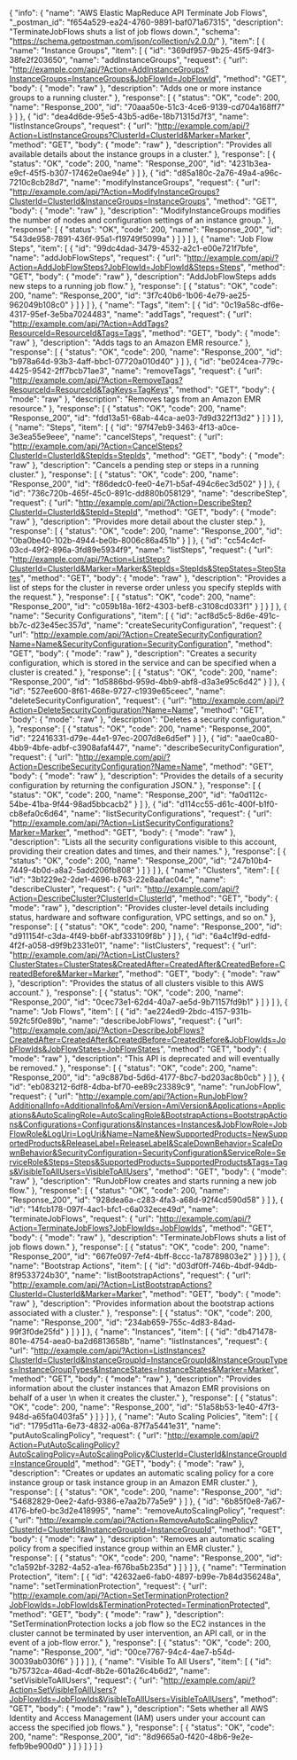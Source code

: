 {
  "info": {
    "name": "AWS Elastic MapReduce API Terminate Job Flows",
    "_postman_id": "f654a529-ea24-4760-9891-baf071a67315",
    "description": "TerminateJobFlows shuts a list of job flows down.",
    "schema": "https://schema.getpostman.com/json/collection/v2.0.0/"
  },
  "item": [
    {
      "name": "Instance Groups",
      "item": [
        {
          "id": "369df957-9b25-45f5-94f3-38fe2f203650",
          "name": "addInstanceGroups",
          "request": {
            "url": "http://example.com/api/?Action=AddInstanceGroups?InstanceGroups=InstanceGroups&JobFlowId=JobFlowId",
            "method": "GET",
            "body": {
              "mode": "raw"
            },
            "description": "Adds one or more instance groups to a running cluster."
          },
          "response": [
            {
              "status": "OK",
              "code": 200,
              "name": "Response_200",
              "id": "70aaa50e-51c3-4ce6-9139-cd704a168ff7"
            }
          ]
        },
        {
          "id": "dea4d6de-95e5-43b5-ad6e-18b71315d7f3",
          "name": "listInstanceGroups",
          "request": {
            "url": "http://example.com/api/?Action=ListInstanceGroups?ClusterId=ClusterId&Marker=Marker",
            "method": "GET",
            "body": {
              "mode": "raw"
            },
            "description": "Provides all available details about the instance groups in a cluster."
          },
          "response": [
            {
              "status": "OK",
              "code": 200,
              "name": "Response_200",
              "id": "4231b3ea-e9cf-45f5-b307-17462e0ae94e"
            }
          ]
        },
        {
          "id": "d85a180c-2a76-49a4-a96c-7210c8cb28d7",
          "name": "modifyInstanceGroups",
          "request": {
            "url": "http://example.com/api/?Action=ModifyInstanceGroups?ClusterId=ClusterId&InstanceGroups=InstanceGroups",
            "method": "GET",
            "body": {
              "mode": "raw"
            },
            "description": "ModifyInstanceGroups modifies the number of nodes and configuration settings of an instance group."
          },
          "response": [
            {
              "status": "OK",
              "code": 200,
              "name": "Response_200",
              "id": "543de958-7891-436f-95a1-f19749f5099a"
            }
          ]
        }
      ]
    },
    {
      "name": "Job Flow Steps",
      "item": [
        {
          "id": "99dc4dad-3479-4532-a2c1-e00e721f7bfe",
          "name": "addJobFlowSteps",
          "request": {
            "url": "http://example.com/api/?Action=AddJobFlowSteps?JobFlowId=JobFlowId&Steps=Steps",
            "method": "GET",
            "body": {
              "mode": "raw"
            },
            "description": "AddJobFlowSteps adds new steps to a running job flow."
          },
          "response": [
            {
              "status": "OK",
              "code": 200,
              "name": "Response_200",
              "id": "3f7c40b6-1b06-4e79-ae25-962049b108c0"
            }
          ]
        }
      ]
    },
    {
      "name": "Tags",
      "item": [
        {
          "id": "0c19a58c-df6e-4317-95ef-3e5ba7024483",
          "name": "addTags",
          "request": {
            "url": "http://example.com/api/?Action=AddTags?ResourceId=ResourceId&Tags=Tags",
            "method": "GET",
            "body": {
              "mode": "raw"
            },
            "description": "Adds tags to an Amazon EMR resource."
          },
          "response": [
            {
              "status": "OK",
              "code": 200,
              "name": "Response_200",
              "id": "b978a64d-93b3-4aff-bbc1-07720a010d40"
            }
          ]
        },
        {
          "id": "be024cea-779c-4425-9542-2ff7bcb71ae3",
          "name": "removeTags",
          "request": {
            "url": "http://example.com/api/?Action=RemoveTags?ResourceId=ResourceId&TagKeys=TagKeys",
            "method": "GET",
            "body": {
              "mode": "raw"
            },
            "description": "Removes tags from an Amazon EMR resource."
          },
          "response": [
            {
              "status": "OK",
              "code": 200,
              "name": "Response_200",
              "id": "fdd13a51-68ab-44ca-ae03-7d9d322f13d2"
            }
          ]
        }
      ]
    },
    {
      "name": "Steps",
      "item": [
        {
          "id": "97f47eb9-3463-4f13-a0ce-3e3ea55e9eee",
          "name": "cancelSteps",
          "request": {
            "url": "http://example.com/api/?Action=CancelSteps?ClusterId=ClusterId&StepIds=StepIds",
            "method": "GET",
            "body": {
              "mode": "raw"
            },
            "description": "Cancels a pending step or steps in a running cluster."
          },
          "response": [
            {
              "status": "OK",
              "code": 200,
              "name": "Response_200",
              "id": "f86dedc0-fee0-4e71-b5af-494c6ec3d502"
            }
          ]
        },
        {
          "id": "736c720b-465f-45c0-891c-dd880b058129",
          "name": "describeStep",
          "request": {
            "url": "http://example.com/api/?Action=DescribeStep?ClusterId=ClusterId&StepId=StepId",
            "method": "GET",
            "body": {
              "mode": "raw"
            },
            "description": "Provides more detail about the cluster step."
          },
          "response": [
            {
              "status": "OK",
              "code": 200,
              "name": "Response_200",
              "id": "0ba0be40-102b-4944-be0b-8006c86a451b"
            }
          ]
        },
        {
          "id": "cc54c4cf-03cd-49f2-896a-3fd89e5934f9",
          "name": "listSteps",
          "request": {
            "url": "http://example.com/api/?Action=ListSteps?ClusterId=ClusterId&Marker=Marker&StepIds=StepIds&StepStates=StepStates",
            "method": "GET",
            "body": {
              "mode": "raw"
            },
            "description": "Provides a list of steps for the cluster in reverse order unless you specify stepIds with the request."
          },
          "response": [
            {
              "status": "OK",
              "code": 200,
              "name": "Response_200",
              "id": "c059b18a-16f2-4303-bef8-c3108cd033f1"
            }
          ]
        }
      ]
    },
    {
      "name": "Security Configurations",
      "item": [
        {
          "id": "acf8d5c5-8d6e-491c-bb7c-d23e45ec357d",
          "name": "createSecurityConfiguration",
          "request": {
            "url": "http://example.com/api/?Action=CreateSecurityConfiguration?Name=Name&SecurityConfiguration=SecurityConfiguration",
            "method": "GET",
            "body": {
              "mode": "raw"
            },
            "description": "Creates a security configuration, which is stored in the service and can be specified when a cluster is created."
          },
          "response": [
            {
              "status": "OK",
              "code": 200,
              "name": "Response_200",
              "id": "1d5886bd-959d-4bb9-abf8-d3a3e95c6d42"
            }
          ]
        },
        {
          "id": "527ee600-8f61-468e-9727-c1939e65ceec",
          "name": "deleteSecurityConfiguration",
          "request": {
            "url": "http://example.com/api/?Action=DeleteSecurityConfiguration?Name=Name",
            "method": "GET",
            "body": {
              "mode": "raw"
            },
            "description": "Deletes a security configuration."
          },
          "response": [
            {
              "status": "OK",
              "code": 200,
              "name": "Response_200",
              "id": "22416331-d79e-44e1-97ec-2007d8e6d5ef"
            }
          ]
        },
        {
          "id": "aae0ca80-4bb9-4bfe-adbf-c3908afaf447",
          "name": "describeSecurityConfiguration",
          "request": {
            "url": "http://example.com/api/?Action=DescribeSecurityConfiguration?Name=Name",
            "method": "GET",
            "body": {
              "mode": "raw"
            },
            "description": "Provides the details of a security configuration by returning the configuration JSON."
          },
          "response": [
            {
              "status": "OK",
              "code": 200,
              "name": "Response_200",
              "id": "fa0d112c-54be-41ba-9f44-98ad5bbcacb2"
            }
          ]
        },
        {
          "id": "d114cc55-d61c-400f-b1f0-cb8efa0c6d64",
          "name": "listSecurityConfigurations",
          "request": {
            "url": "http://example.com/api/?Action=ListSecurityConfigurations?Marker=Marker",
            "method": "GET",
            "body": {
              "mode": "raw"
            },
            "description": "Lists all the security configurations visible to this account, providing their creation dates and times, and their names."
          },
          "response": [
            {
              "status": "OK",
              "code": 200,
              "name": "Response_200",
              "id": "247b10b4-7449-4b0d-a8a2-5add206fb808"
            }
          ]
        }
      ]
    },
    {
      "name": "Clusters",
      "item": [
        {
          "id": "3b1229e2-2de1-4696-b763-22e8aafac04c",
          "name": "describeCluster",
          "request": {
            "url": "http://example.com/api/?Action=DescribeCluster?ClusterId=ClusterId",
            "method": "GET",
            "body": {
              "mode": "raw"
            },
            "description": "Provides cluster-level details including status, hardware and software configuration, VPC settings, and so on."
          },
          "response": [
            {
              "status": "OK",
              "code": 200,
              "name": "Response_200",
              "id": "d911154f-c3da-4f49-bb6f-abf333109f8b"
            }
          ]
        },
        {
          "id": "6a4c1f9d-edfd-4f2f-a058-d9f9b2331e01",
          "name": "listClusters",
          "request": {
            "url": "http://example.com/api/?Action=ListClusters?ClusterStates=ClusterStates&CreatedAfter=CreatedAfter&CreatedBefore=CreatedBefore&Marker=Marker",
            "method": "GET",
            "body": {
              "mode": "raw"
            },
            "description": "Provides the status of all clusters visible to this AWS account."
          },
          "response": [
            {
              "status": "OK",
              "code": 200,
              "name": "Response_200",
              "id": "0cec73e1-62d4-40a7-ae5d-9b71157fd9b1"
            }
          ]
        }
      ]
    },
    {
      "name": "Job Flows",
      "item": [
        {
          "id": "ae224ed9-2bdc-4157-931b-592fc5f0e89b",
          "name": "describeJobFlows",
          "request": {
            "url": "http://example.com/api/?Action=DescribeJobFlows?CreatedAfter=CreatedAfter&CreatedBefore=CreatedBefore&JobFlowIds=JobFlowIds&JobFlowStates=JobFlowStates",
            "method": "GET",
            "body": {
              "mode": "raw"
            },
            "description": "This API is deprecated and will eventually be removed."
          },
          "response": [
            {
              "status": "OK",
              "code": 200,
              "name": "Response_200",
              "id": "a9c887bd-5d6d-4177-8bc7-bd203ac8b0cb"
            }
          ]
        },
        {
          "id": "eb083212-6df8-4dba-bf70-ee89c23389c9",
          "name": "runJobFlow",
          "request": {
            "url": "http://example.com/api/?Action=RunJobFlow?AdditionalInfo=AdditionalInfo&AmiVersion=AmiVersion&Applications=Applications&AutoScalingRole=AutoScalingRole&BootstrapActions=BootstrapActions&Configurations=Configurations&Instances=Instances&JobFlowRole=JobFlowRole&LogUri=LogUri&Name=Name&NewSupportedProducts=NewSupportedProducts&ReleaseLabel=ReleaseLabel&ScaleDownBehavior=ScaleDownBehavior&SecurityConfiguration=SecurityConfiguration&ServiceRole=ServiceRole&Steps=Steps&SupportedProducts=SupportedProducts&Tags=Tags&VisibleToAllUsers=VisibleToAllUsers",
            "method": "GET",
            "body": {
              "mode": "raw"
            },
            "description": "RunJobFlow creates and starts running a new job flow."
          },
          "response": [
            {
              "status": "OK",
              "code": 200,
              "name": "Response_200",
              "id": "928dea6a-c283-4fa3-a68d-92f4cd590d58"
            }
          ]
        },
        {
          "id": "14fcb178-097f-4ac1-bfc1-c6a032ece49d",
          "name": "terminateJobFlows",
          "request": {
            "url": "http://example.com/api/?Action=TerminateJobFlows?JobFlowIds=JobFlowIds",
            "method": "GET",
            "body": {
              "mode": "raw"
            },
            "description": "TerminateJobFlows shuts a list of job flows down."
          },
          "response": [
            {
              "status": "OK",
              "code": 200,
              "name": "Response_200",
              "id": "667fe097-7ef4-4bff-8ccc-1a78789803e2"
            }
          ]
        }
      ]
    },
    {
      "name": "Bootstrap Actions",
      "item": [
        {
          "id": "d03df0ff-746b-4bdf-94db-8f9533724b30",
          "name": "listBootstrapActions",
          "request": {
            "url": "http://example.com/api/?Action=ListBootstrapActions?ClusterId=ClusterId&Marker=Marker",
            "method": "GET",
            "body": {
              "mode": "raw"
            },
            "description": "Provides information about the bootstrap actions associated with a cluster."
          },
          "response": [
            {
              "status": "OK",
              "code": 200,
              "name": "Response_200",
              "id": "234ab659-755c-4d83-84ad-99f3f0de25fd"
            }
          ]
        }
      ]
    },
    {
      "name": "Instances",
      "item": [
        {
          "id": "db471478-801e-4754-aea0-ba2d6813658b",
          "name": "listInstances",
          "request": {
            "url": "http://example.com/api/?Action=ListInstances?ClusterId=ClusterId&InstanceGroupId=InstanceGroupId&InstanceGroupTypes=InstanceGroupTypes&InstanceStates=InstanceStates&Marker=Marker",
            "method": "GET",
            "body": {
              "mode": "raw"
            },
            "description": "Provides information about the cluster instances that Amazon EMR provisions on behalf of a user \n         when it creates the cluster."
          },
          "response": [
            {
              "status": "OK",
              "code": 200,
              "name": "Response_200",
              "id": "51a58b53-1e40-47f3-948d-a65fa0403fa5"
            }
          ]
        }
      ]
    },
    {
      "name": "Auto Scaling Policies",
      "item": [
        {
          "id": "1795d11a-6e73-4832-a06a-87f7a5441e31",
          "name": "putAutoScalingPolicy",
          "request": {
            "url": "http://example.com/api/?Action=PutAutoScalingPolicy?AutoScalingPolicy=AutoScalingPolicy&ClusterId=ClusterId&InstanceGroupId=InstanceGroupId",
            "method": "GET",
            "body": {
              "mode": "raw"
            },
            "description": "Creates or updates an automatic scaling policy for a core instance group or task instance group in an Amazon EMR cluster."
          },
          "response": [
            {
              "status": "OK",
              "code": 200,
              "name": "Response_200",
              "id": "54682829-0ee2-4afd-9386-e7aa2b77a5e9"
            }
          ]
        },
        {
          "id": "6b85f0e8-7a67-4176-bfe0-bc3d2e418995",
          "name": "removeAutoScalingPolicy",
          "request": {
            "url": "http://example.com/api/?Action=RemoveAutoScalingPolicy?ClusterId=ClusterId&InstanceGroupId=InstanceGroupId",
            "method": "GET",
            "body": {
              "mode": "raw"
            },
            "description": "Removes an automatic scaling policy from a specified instance group within an EMR cluster."
          },
          "response": [
            {
              "status": "OK",
              "code": 200,
              "name": "Response_200",
              "id": "c1a592bf-3282-4a52-a1ea-f676ba5b235d"
            }
          ]
        }
      ]
    },
    {
      "name": "Termination Protection",
      "item": [
        {
          "id": "42632ae6-fab0-4897-b99e-7b84d356248a",
          "name": "setTerminationProtection",
          "request": {
            "url": "http://example.com/api/?Action=SetTerminationProtection?JobFlowIds=JobFlowIds&TerminationProtected=TerminationProtected",
            "method": "GET",
            "body": {
              "mode": "raw"
            },
            "description": "SetTerminationProtection locks a job flow so the EC2 instances in the cluster cannot be terminated by user intervention, an API call, or in the event of a job-flow error."
          },
          "response": [
            {
              "status": "OK",
              "code": 200,
              "name": "Response_200",
              "id": "00ce7767-94c4-4ae7-b54d-30039ab030f6"
            }
          ]
        }
      ]
    },
    {
      "name": "Visible To All Users",
      "item": [
        {
          "id": "b75732ca-46ad-4cdf-8b2e-601a26c4b6d2",
          "name": "setVisibleToAllUsers",
          "request": {
            "url": "http://example.com/api/?Action=SetVisibleToAllUsers?JobFlowIds=JobFlowIds&VisibleToAllUsers=VisibleToAllUsers",
            "method": "GET",
            "body": {
              "mode": "raw"
            },
            "description": "Sets whether all AWS Identity and Access Management (IAM) users under your account can access the specified job flows."
          },
          "response": [
            {
              "status": "OK",
              "code": 200,
              "name": "Response_200",
              "id": "8d9665a0-f420-48b6-9e2e-fefb9be900d0"
            }
          ]
        }
      ]
    }
  ]
}